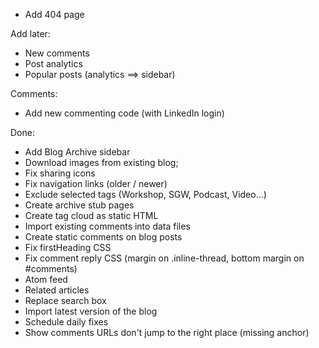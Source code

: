 * Add 404 page

Add later:

* New comments
* Post analytics
* Popular posts (analytics ==> sidebar)

Comments:

* Add new commenting code (with LinkedIn login)

Done:

* Add Blog Archive sidebar
* Download images from existing blog;
* Fix sharing icons
* Fix navigation links (older / newer)
* Exclude selected tags (Workshop, SGW, Podcast, Video...)
* Create archive stub pages
* Create tag cloud as static HTML
* Import existing comments into data files
* Create static comments on blog posts
* Fix firstHeading CSS
* Fix comment reply CSS (margin on .inline-thread, bottom margin on #comments)
* Atom feed
* Related articles
* Replace search box
* Import latest version of the blog
* Schedule daily fixes
* Show comments URLs don't jump to the right place (missing anchor)
